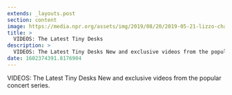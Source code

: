 ```yaml
--- 
extends: _layouts.post 
section: content 
image: https://media.npr.org/assets/img/2019/08/20/2019-05-21-lizzo-charbage-2-copy1_wide-ddfaae92af12ebb263219c87649bcca3e6c2bf8b.jpg?s=1400 
title: > 
  VIDEOS: The Latest Tiny Desks 
description: > 
  VIDEOS: The Latest Tiny Desks New and exclusive videos from the popular concert series. 
date: 1602374391.8176904 
--- 
```

VIDEOS: The Latest Tiny Desks New and exclusive videos from the popular concert series.